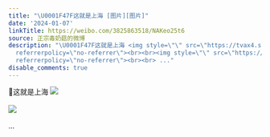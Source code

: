 ```yaml
---
title: "\U0001F47F这就是上海 [图片][图片]"
date: '2024-01-07'
linkTitle: https://weibo.com/3825863518/NAKeo25t6
source: 正宗毒奶菇的微博
description: "\U0001F47F这就是上海 <img style=\"\" src=\"https://tvax4.sinaimg.cn/large/e40a0b5ely1hll47pt3w7j23402c0x6q.jpg\"
  referrerpolicy=\"no-referrer\"><br><br><img style=\"\" src=\"https://tvax1.sinaimg.cn/large/e40a0b5ely1hll47mzidgj23402c07wi.jpg\"
  referrerpolicy=\"no-referrer\"><br><br> ..."
disable_comments: true
---
```

👿这就是上海 <img style="" src="https://tvax4.sinaimg.cn/large/e40a0b5ely1hll47pt3w7j23402c0x6q.jpg" referrerpolicy="no-referrer"><br><br><img style="" src="https://tvax1.sinaimg.cn/large/e40a0b5ely1hll47mzidgj23402c07wi.jpg" referrerpolicy="no-referrer"><br><br> ...